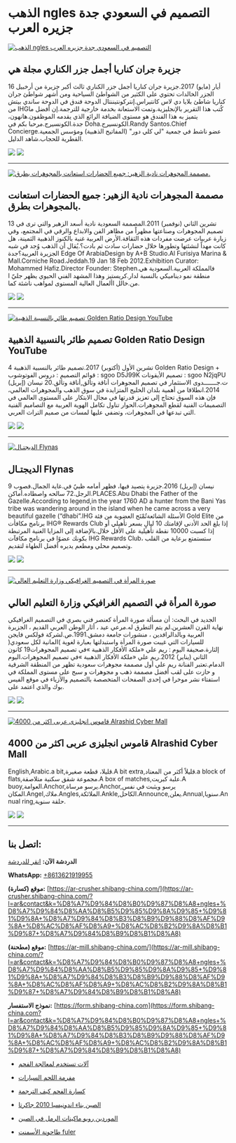 # الذهب ngles التصميم في السعودي جدة جزيره العرب

<a href="https://swt.shibang-china.com/?l=ar&img&k=%D8%A7%D9%84%D8%B0%D9%87%D8%A8+ngles+%D8%A7%D9%84%D8%AA%D8%B5%D9%85%D9%8A%D9%85+%D9%81%D9%8A+%D8%A7%D9%84%D8%B3%D8%B9%D9%88%D8%AF%D9%8A+%D8%AC%D8%AF%D8%A9+%D8%AC%D8%B2%D9%8A%D8%B1%D9%87+%D8%A7%D9%84%D8%B9%D8%B1%D8%A8" target="_blank">![الذهب ngles التصميم في السعودي جدة جزيره العرب](http://static.shibang-china.com/all-800x300/129.jpg)</a>

## جزيرة جران كناريا أجمل جزر الكناري مجلة هي
16 أيار (مايو) 2017.جزيرة جران كناريا أجمل جزر الكناري ثالث أكبر جزيرة من أرخبيل الجزر الخالدات تحتوي على الكثير من الشواطئ السياحية ومن أشهر شواطئ جران كناريا شاطئ بلايا دي لاس كانتيراس.إنتركونتيننتال الدوحة فندق في الدوحة ساندي بيتش من IHGكُتب هذا التقرير بالإنجليزية.وتمت الاستعانة بخدمة خارجية للترجمة.إن أفضل ما يتميز به هذا الفندق هو مستوى الضيافة الرائع الذي يقدمه الموظفون.هانهون، جدة.الكونسيرج.مرحبا بكم في Doha.الكونسيرج.Randy Santos.Chief Concierge.عضو ناشط في جمعية &quot;لي كلي دور&quot; (المفاتيح الذهبية) ومؤسس الجمعية القطرية للحجاب.شاهد الدليل.


<a href="https://whatsapp.shibangsoft.com/WhatsApp.php" target="_blank" title="WhatsApp">![](http://static.shibang-china.com/icon/whatsapp.png)</a> <a href="https://swt.shibang-china.com/?l=ar&icon&k=%D8%A7%D9%84%D8%B0%D9%87%D8%A8+ngles+%D8%A7%D9%84%D8%AA%D8%B5%D9%85%D9%8A%D9%85+%D9%81%D9%8A+%D8%A7%D9%84%D8%B3%D8%B9%D9%88%D8%AF%D9%8A+%D8%AC%D8%AF%D8%A9+%D8%AC%D8%B2%D9%8A%D8%B1%D9%87+%D8%A7%D9%84%D8%B9%D8%B1%D8%A8" target="_blank">![](http://static.shibang-china.com/icon/chat-ar.png)</a>

---

<a href="https://swt.shibang-china.com/?l=ar&img&k=%D8%A7%D9%84%D8%B0%D9%87%D8%A8+ngles+%D8%A7%D9%84%D8%AA%D8%B5%D9%85%D9%8A%D9%85+%D9%81%D9%8A+%D8%A7%D9%84%D8%B3%D8%B9%D9%88%D8%AF%D9%8A+%D8%AC%D8%AF%D8%A9+%D8%AC%D8%B2%D9%8A%D8%B1%D9%87+%D8%A7%D9%84%D8%B9%D8%B1%D8%A8" target="_blank">![مصممة المجوهرات نادية الزهير: جميع الحضارات استعانت بالمجوهرات بطرق.](http://static.shibang-china.com/all-800x300/872.jpg)</a>

## مصممة المجوهرات نادية الزهير: جميع الحضارات استعانت بالمجوهرات بطرق.
13 تشرين الثاني (نوفمبر) 2011.المصممة السعودية نادية أسعد الزهير والتي ترى في تصميم المجوهرات وصناعتها مظهراً من مظاهر الفن والابداع والرقي في المجتمع، وفي زيارة عربيات عرضت مفردات هذه الثقافة.الأرض العربية غنية بالكنوز الذهبية الثمينة، هل كانت مهداً لنشئتها وتطورها خلال حضارات سادت ثم بادت؟.يُقال أن الذهب وُجد في شبه الجزيرة العربية؟جدة Edge Of ArabiaDesign by A+B Studio.Al Furisiya Marina &amp; Mall.Corniche Road.Jeddah.19 Jan 18 Feb 2012.Exhibition Curator: Mohammed Hafiz.Director Founder: Stephen.فالمملكة العربية.السعودية هي منطقة نمو ديناميكي بالنسبة لدار.كريستيز وهذا المشهد الفني الحيوي يظهر جليّ ا من.خالل األعمال العالية المستوى لمواهب ناشئة كما.


<a href="https://whatsapp.shibangsoft.com/WhatsApp.php" target="_blank" title="WhatsApp">![](http://static.shibang-china.com/icon/whatsapp.png)</a> <a href="https://swt.shibang-china.com/?l=ar&icon&k=%D8%A7%D9%84%D8%B0%D9%87%D8%A8+ngles+%D8%A7%D9%84%D8%AA%D8%B5%D9%85%D9%8A%D9%85+%D9%81%D9%8A+%D8%A7%D9%84%D8%B3%D8%B9%D9%88%D8%AF%D9%8A+%D8%AC%D8%AF%D8%A9+%D8%AC%D8%B2%D9%8A%D8%B1%D9%87+%D8%A7%D9%84%D8%B9%D8%B1%D8%A8" target="_blank">![](http://static.shibang-china.com/icon/chat-ar.png)</a>

---

<a href="https://swt.shibang-china.com/?l=ar&img&k=%D8%A7%D9%84%D8%B0%D9%87%D8%A8+ngles+%D8%A7%D9%84%D8%AA%D8%B5%D9%85%D9%8A%D9%85+%D9%81%D9%8A+%D8%A7%D9%84%D8%B3%D8%B9%D9%88%D8%AF%D9%8A+%D8%AC%D8%AF%D8%A9+%D8%AC%D8%B2%D9%8A%D8%B1%D9%87+%D8%A7%D9%84%D8%B9%D8%B1%D8%A8" target="_blank">![تصميم طائر بالنسبية الذهبية Golden Ratio Design YouTube](http://static.shibang-china.com/all-800x300/172.jpg)</a>

## تصميم طائر بالنسبية الذهبية Golden Ratio Design YouTube
4 تشرين الأول (أكتوبر) 2017.تصميم طائر بالنسبية الذهبية Golden Ratio Design + قوائم التصميم : دروس الفوتوشوب : sgoo D5J99K تصميم الأيقونات : sgoo N2jqPU ت.جـــــــدوى الاستثمار في تصميم المجوهرات أناقة وتألق,أناقة وتألق.20 نيسان (إبريل) 2014.انطلاقا من أهمية بلدان الخليج المتزايدة في سوق الذهب والمجوهرات العالمي، فإن هذه السوق تحتاج إلى تعزيز قدرتها في مجال الابتكار على المستوى العالمي في التصميمات الفنية لقطع المجوهرات.الحوار تناول تكامل الهوية العربية مع التصاميم الفنية التي تبدعها في المجوهرات، وتضفي عليها لمسات من صميم التراث العربي.


<a href="https://whatsapp.shibangsoft.com/WhatsApp.php" target="_blank" title="WhatsApp">![](http://static.shibang-china.com/icon/whatsapp.png)</a> <a href="https://swt.shibang-china.com/?l=ar&icon&k=%D8%A7%D9%84%D8%B0%D9%87%D8%A8+ngles+%D8%A7%D9%84%D8%AA%D8%B5%D9%85%D9%8A%D9%85+%D9%81%D9%8A+%D8%A7%D9%84%D8%B3%D8%B9%D9%88%D8%AF%D9%8A+%D8%AC%D8%AF%D8%A9+%D8%AC%D8%B2%D9%8A%D8%B1%D9%87+%D8%A7%D9%84%D8%B9%D8%B1%D8%A8" target="_blank">![](http://static.shibang-china.com/icon/chat-ar.png)</a>

---

<a href="https://swt.shibang-china.com/?l=ar&img&k=%D8%A7%D9%84%D8%B0%D9%87%D8%A8+ngles+%D8%A7%D9%84%D8%AA%D8%B5%D9%85%D9%8A%D9%85+%D9%81%D9%8A+%D8%A7%D9%84%D8%B3%D8%B9%D9%88%D8%AF%D9%8A+%D8%AC%D8%AF%D8%A9+%D8%AC%D8%B2%D9%8A%D8%B1%D9%87+%D8%A7%D9%84%D8%B9%D8%B1%D8%A8" target="_blank">![الديجتـال Flynas](http://static.shibang-china.com/all-800x300/881.jpg)</a>

## الديجتـال Flynas
9 نيسان (إبريل) 2016.جزيرة يتصيد فيها، فظهر أمامه ظبيٌ في.غاية الجمال.فصوب الرجل.72 سالحه واصطاده.أماكن.PLACES.Abu Dhabi the Father of the Gazelle.According to legend,in the year 1760 AD a hunter from the Bani Yas tribe was wandering around in the island when he came across a very beautiful gazelle (“dhabi”.IHG الأسئلة الشائعةتُمْنَح العضوية من فئة Gold Elite من برنامج مكافأت IHG® Rewards Club إذا بلغ الحد الأدنى لإقامتك 10 ليالٍ بسعر تأهيلي أو إذا كسبت 10000 نقطة تأهيلية على الأقل خلال.بالإضافة إلى المزايا الغنية المرتبطة بكونك عضوًا في برنامج مكافآت IHG Rewards Club، ستستمتع برعاية من القلب وتصميم محلي ومطعم يديره أفضل الطهاة لتقديم.


<a href="https://whatsapp.shibangsoft.com/WhatsApp.php" target="_blank" title="WhatsApp">![](http://static.shibang-china.com/icon/whatsapp.png)</a> <a href="https://swt.shibang-china.com/?l=ar&icon&k=%D8%A7%D9%84%D8%B0%D9%87%D8%A8+ngles+%D8%A7%D9%84%D8%AA%D8%B5%D9%85%D9%8A%D9%85+%D9%81%D9%8A+%D8%A7%D9%84%D8%B3%D8%B9%D9%88%D8%AF%D9%8A+%D8%AC%D8%AF%D8%A9+%D8%AC%D8%B2%D9%8A%D8%B1%D9%87+%D8%A7%D9%84%D8%B9%D8%B1%D8%A8" target="_blank">![](http://static.shibang-china.com/icon/chat-ar.png)</a>

---

<a href="https://swt.shibang-china.com/?l=ar&img&k=%D8%A7%D9%84%D8%B0%D9%87%D8%A8+ngles+%D8%A7%D9%84%D8%AA%D8%B5%D9%85%D9%8A%D9%85+%D9%81%D9%8A+%D8%A7%D9%84%D8%B3%D8%B9%D9%88%D8%AF%D9%8A+%D8%AC%D8%AF%D8%A9+%D8%AC%D8%B2%D9%8A%D8%B1%D9%87+%D8%A7%D9%84%D8%B9%D8%B1%D8%A8" target="_blank">![صورة المرأة في التصميم الغرافيكي وزارة التعليم العالي](http://static.shibang-china.com/all-800x300/585.jpg)</a>

## صورة المرأة في التصميم الغرافيكي وزارة التعليم العالي
الجديد في البحث: أن مسألة صورة المرأة كعنصر فني بصري في التصميم الغرافيكي نهاية القرن العشرين.لم يتم التطرق له.مرعي عيد ، أثار الوطن العربي القديم ، الجزيرة العربية وبالدالرافدين ، منشورات جامعة دمشق.1991.ص.لشركة فولكس فايجن للسيارات التي غيبت صورة المرأة واستبدلتها بعبارة لغوية )المانية لكل سعودي( إلثارة.صحيفة اليوم : ريم علي «ملكة الأفكار الذهبية »في تصميم المجوهرات19 كانون الثاني (يناير) 2012.ريم علي «ملكة الأفكار الذهبية »في تصميم المجوهرات.اليوم الدمام.تعتبر الفنانة ريم علي أول مصممة مجوهرات سعودية تظهر من المنطقة الشرقية و حازت على لقب أفضل مصممة ذهب و مجوهرات و سبح على مستوى المملكة في استفتاء نشر موخرا في إحدى الصفحات المتخصصة بالتصميم والأزياء في موقع الفيس بوك والذي اعتمد على.


<a href="https://whatsapp.shibangsoft.com/WhatsApp.php" target="_blank" title="WhatsApp">![](http://static.shibang-china.com/icon/whatsapp.png)</a> <a href="https://swt.shibang-china.com/?l=ar&icon&k=%D8%A7%D9%84%D8%B0%D9%87%D8%A8+ngles+%D8%A7%D9%84%D8%AA%D8%B5%D9%85%D9%8A%D9%85+%D9%81%D9%8A+%D8%A7%D9%84%D8%B3%D8%B9%D9%88%D8%AF%D9%8A+%D8%AC%D8%AF%D8%A9+%D8%AC%D8%B2%D9%8A%D8%B1%D9%87+%D8%A7%D9%84%D8%B9%D8%B1%D8%A8" target="_blank">![](http://static.shibang-china.com/icon/chat-ar.png)</a>

---

<a href="https://swt.shibang-china.com/?l=ar&img&k=%D8%A7%D9%84%D8%B0%D9%87%D8%A8+ngles+%D8%A7%D9%84%D8%AA%D8%B5%D9%85%D9%8A%D9%85+%D9%81%D9%8A+%D8%A7%D9%84%D8%B3%D8%B9%D9%88%D8%AF%D9%8A+%D8%AC%D8%AF%D8%A9+%D8%AC%D8%B2%D9%8A%D8%B1%D9%87+%D8%A7%D9%84%D8%B9%D8%B1%D8%A8" target="_blank">![قاموس انجليزى عربى اكثر من 4000 Alrashid Cyber Mall](http://static.shibang-china.com/all-800x300/1246.jpg)</a>

## قاموس انجليزى عربى اكثر من 4000 Alrashid Cyber Mall
English,Arabic.a bit,قليلا، قطعة صغيرة.A bit extra,قليلاً أكثر من المعتاد.a block of flats,مجموعة شقق سكنية متلاصقة.A box of matches,علبة كبريت.A buoy,العوامة.Anchor,يرسو مرساة.Anchor,يرسو ويثبت في نفس المكان.Angel,ملاك.Angles,الملائكة.Ankle,الكاحل.Announce,يعلن.Annual,سنويا.Annual ring,حلقة سنوية.

<a href="https://whatsapp.shibangsoft.com/WhatsApp.php" target="_blank" title="WhatsApp">![](http://static.shibang-china.com/icon/whatsapp.png)</a> <a href="https://swt.shibang-china.com/?l=ar&icon&k=%D8%A7%D9%84%D8%B0%D9%87%D8%A8+ngles+%D8%A7%D9%84%D8%AA%D8%B5%D9%85%D9%8A%D9%85+%D9%81%D9%8A+%D8%A7%D9%84%D8%B3%D8%B9%D9%88%D8%AF%D9%8A+%D8%AC%D8%AF%D8%A9+%D8%AC%D8%B2%D9%8A%D8%B1%D9%87+%D8%A7%D9%84%D8%B9%D8%B1%D8%A8" target="_blank">![](http://static.shibang-china.com/icon/chat-ar.png)</a>

---
## اتصل بنا:

**الدردشة الآن:** [انقر للدردشة](https://swt.shibang-china.com?l=ar&contact&k=%D8%A7%D9%84%D8%B0%D9%87%D8%A8+ngles+%D8%A7%D9%84%D8%AA%D8%B5%D9%85%D9%8A%D9%85+%D9%81%D9%8A+%D8%A7%D9%84%D8%B3%D8%B9%D9%88%D8%AF%D9%8A+%D8%AC%D8%AF%D8%A9+%D8%AC%D8%B2%D9%8A%D8%B1%D9%87+%D8%A7%D9%84%D8%B9%D8%B1%D8%A8)

**WhatsApp:**  [+8613621919955](https://whatsapp.shibangsoft.com/WhatsApp.php)

**موقع (كسارة):** [https://ar-crusher.shibang-china.com/](https://ar-crusher.shibang-china.com/?l=ar&contact&k=%D8%A7%D9%84%D8%B0%D9%87%D8%A8+ngles+%D8%A7%D9%84%D8%AA%D8%B5%D9%85%D9%8A%D9%85+%D9%81%D9%8A+%D8%A7%D9%84%D8%B3%D8%B9%D9%88%D8%AF%D9%8A+%D8%AC%D8%AF%D8%A9+%D8%AC%D8%B2%D9%8A%D8%B1%D9%87+%D8%A7%D9%84%D8%B9%D8%B1%D8%A8)

**موقع (مطحنة):** [https://ar-mill.shibang-china.com/](https://ar-mill.shibang-china.com/?l=ar&contact&k=%D8%A7%D9%84%D8%B0%D9%87%D8%A8+ngles+%D8%A7%D9%84%D8%AA%D8%B5%D9%85%D9%8A%D9%85+%D9%81%D9%8A+%D8%A7%D9%84%D8%B3%D8%B9%D9%88%D8%AF%D9%8A+%D8%AC%D8%AF%D8%A9+%D8%AC%D8%B2%D9%8A%D8%B1%D9%87+%D8%A7%D9%84%D8%B9%D8%B1%D8%A8)

**نموذج الاستفسار:** [https://form.shibang-china.com](https://form.shibang-china.com?l=ar&contact&k=%D8%A7%D9%84%D8%B0%D9%87%D8%A8+ngles+%D8%A7%D9%84%D8%AA%D8%B5%D9%85%D9%8A%D9%85+%D9%81%D9%8A+%D8%A7%D9%84%D8%B3%D8%B9%D9%88%D8%AF%D9%8A+%D8%AC%D8%AF%D8%A9+%D8%AC%D8%B2%D9%8A%D8%B1%D9%87+%D8%A7%D9%84%D8%B9%D8%B1%D8%A8)

* [آلات تستخدم لمعالجة الفحم](../23/%D8%A2%D9%84%D8%A7%D8%AA%20%D8%AA%D8%B3%D8%AA%D8%AE%D8%AF%D9%85%20%D9%84%D9%85%D8%B9%D8%A7%D9%84%D8%AC%D8%A9%20%D8%A7%D9%84%D9%81%D8%AD%D9%85.md)

* [مفرمة اللحم السيارات](../24/%D9%85%D9%81%D8%B1%D9%85%D8%A9%20%D8%A7%D9%84%D9%84%D8%AD%D9%85%20%D8%A7%D9%84%D8%B3%D9%8A%D8%A7%D8%B1%D8%A7%D8%AA.md)

* [كسارة الفحم كيف الترجمة](../25/%D9%83%D8%B3%D8%A7%D8%B1%D8%A9%20%D8%A7%D9%84%D9%81%D8%AD%D9%85%20%D9%83%D9%8A%D9%81%20%D8%A7%D9%84%D8%AA%D8%B1%D8%AC%D9%85%D8%A9.md)

* [الصين بناء اندونيسيا 2010 جاكرتا](../23/%D8%A7%D9%84%D8%B5%D9%8A%D9%86%20%D8%A8%D9%86%D8%A7%D8%A1%20%D8%A7%D9%86%D8%AF%D9%88%D9%86%D9%8A%D8%B3%D9%8A%D8%A7%202010%20%D8%AC%D8%A7%D9%83%D8%B1%D8%AA%D8%A7.md)

* [الموردين روبو ماكينات الرمل في الصين](../24/%D8%A7%D9%84%D9%85%D9%88%D8%B1%D8%AF%D9%8A%D9%86%20%D8%B1%D9%88%D8%A8%D9%88%20%D9%85%D8%A7%D9%83%D9%8A%D9%86%D8%A7%D8%AA%20%D8%A7%D9%84%D8%B1%D9%85%D9%84%20%D9%81%D9%8A%20%D8%A7%D9%84%D8%B5%D9%8A%D9%86.md)

* [طاحونة الأسمنت fuler](../22/%D8%B7%D8%A7%D8%AD%D9%88%D9%86%D8%A9%20%D8%A7%D9%84%D8%A3%D8%B3%D9%85%D9%86%D8%AA%20fuler.md)